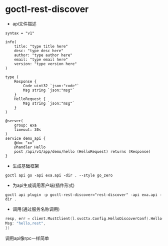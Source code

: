 # goctl-rest-discover

* api文件描述

```api
syntax = "v1"

info(
    title: "type title here"
    desc: "type desc here"
    author: "type author here"
    email: "type email here"
    version: "type version here"
)

type (
    Response {
        Code uint32 `json:"code"`
        Msg string `json:"msg"`
    }
    HelloRequest {
        Msg string `json:"msg"`
    }
)

@server(
    group: exa
    timeout: 30s
)
service demo_api {
    @doc "xx"
    @handler Hello
    post /api/v1/app/demo/hello (HelloRequest) returns (Response)
}
```

* 生成基础框架

```shell
goctl api go -api exa.api -dir . --style go_zero
```

* 为api生成调用客户端(插件形式)

```shell
goctl api plugin -p goctl-rest-discover="rest-discover" -api exa.api -dir .
```

* 调用(通过服务名称调用)

```go
resp, err = client.MustClient(l.svcCtx.Config.HelloDiscoverConf).Hello(l.ctx, &client.HelloRequest{
Msg: "hello,rest",
})
```

调用api像rpc一样简单

